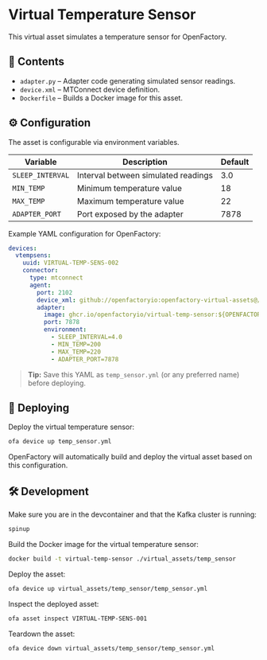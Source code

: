 # Virtual Temperature Sensor

This virtual asset simulates a temperature sensor for OpenFactory.

## 📂 Contents

* `adapter.py` – Adapter code generating simulated sensor readings.
* `device.xml` – MTConnect device definition.
* `Dockerfile` – Builds a Docker image for this asset.

## ⚙️ Configuration

The asset is configurable via environment variables.

| Variable         | Description                         | Default |
| ---------------- | ----------------------------------- | ------- |
| `SLEEP_INTERVAL` | Interval between simulated readings | 3.0     |
| `MIN_TEMP`       | Minimum temperature value           | 18      |
| `MAX_TEMP`       | Maximum temperature value           | 22      |
| `ADAPTER_PORT`   | Port exposed by the adapter         | 7878    |

Example YAML configuration for OpenFactory:

```yaml
devices:
  vtempsens:
    uuid: VIRTUAL-TEMP-SENS-002
    connector:
      type: mtconnect
      agent:
        port: 2102
        device_xml: github://openfactoryio:openfactory-virtual-assets@/virtual_assets/temp_sensor/device.xml
        adapter:
          image: ghcr.io/openfactoryio/virtual-temp-sensor:${OPENFACTORY_VERSION}
          port: 7878
          environment:
            - SLEEP_INTERVAL=4.0
            - MIN_TEMP=200
            - MAX_TEMP=220
            - ADAPTER_PORT=7878
```

> **Tip:** Save this YAML as `temp_sensor.yml` (or any preferred name) before deploying.

## 🚀 Deploying

Deploy the virtual temperature sensor:

```bash
ofa device up temp_sensor.yml
```

OpenFactory will automatically build and deploy the virtual asset based on this configuration.

## 🛠 Development

Make sure you are in the devcontainer and that the Kafka cluster is running:

```bash
spinup
```

Build the Docker image for the virtual temperature sensor:

```bash
docker build -t virtual-temp-sensor ./virtual_assets/temp_sensor
```

Deploy the asset:

```bash
ofa device up virtual_assets/temp_sensor/temp_sensor.yml 
```

Inspect the deployed asset:

```bash
ofa asset inspect VIRTUAL-TEMP-SENS-001
```

Teardown the asset:

```bash
ofa device down virtual_assets/temp_sensor/temp_sensor.yml 
```
